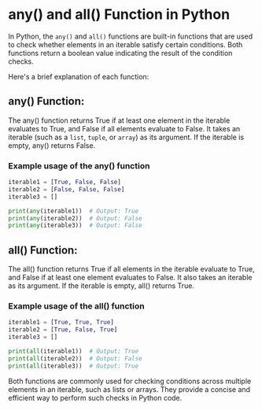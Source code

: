# any() and all() Function in Python

In Python, the `any()` and `all()` functions are built-in functions that are used to check whether elements in an iterable satisfy certain conditions. Both functions return a boolean value indicating the result of the condition checks.

Here's a brief explanation of each function:

## any() Function:

The any() function returns True if at least one element in the iterable evaluates to True, and False if all elements evaluate to False.
It takes an iterable (such as a `list`, `tuple`, or `array`) as its argument.
If the iterable is empty, any() returns False.

### Example usage of the any() function

```python
iterable1 = [True, False, False]
iterable2 = [False, False, False]
iterable3 = []

print(any(iterable1))  # Output: True
print(any(iterable2))  # Output: False
print(any(iterable3))  # Output: False
```

## all() Function:

The all() function returns True if all elements in the iterable evaluate to True, and False if at least one element evaluates to False.
It also takes an iterable as its argument.
If the iterable is empty, all() returns True.

### Example usage of the all() function

```python
iterable1 = [True, True, True]
iterable2 = [True, False, True]
iterable3 = []

print(all(iterable1))  # Output: True
print(all(iterable2))  # Output: False
print(all(iterable3))  # Output: True
```

Both functions are commonly used for checking conditions across multiple elements in an iterable, such as lists or arrays. They provide a concise and efficient way to perform such checks in Python code.